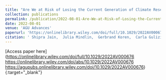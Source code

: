 ```yaml
---
title: "Are We at Risk of Losing the Current Generation of Climate Researchers to Data Science?"
collection: publications
permalink: /publication/2022-08-01-Are-We-at-Risk-of-Losing-the-Current-Generation-of-Climate-Researchers-to-Data-Science
date: 2022-08-01
venue: 'AGU Advances'
paperurl: 'https://onlinelibrary.wiley.com/doi/full/10.1029/2022AV000676 https://onlinelibrary.wiley.com/doi/abs/10.1029/2022AV000676 https://agupubs.onlinelibrary.wiley.com/doi/10.1029/2022AV000676'
citation: ' Shipra Jain,  Julia Mindlin,  Gerbrand Koren,  Carla Gulizia,  Claudia Steadman,  Gaby Langendijk,  Marisol Osman,  Muhammad Abid,  Yuhan Rao,  Valentina Rabanal, &quot;Are We at Risk of Losing the Current Generation of Climate Researchers to Data Science?.&quot; AGU Advances, 2022.'
---
```

[Access paper here](https://onlinelibrary.wiley.com/doi/full/10.1029/2022AV000676 https://onlinelibrary.wiley.com/doi/abs/10.1029/2022AV000676 https://agupubs.onlinelibrary.wiley.com/doi/10.1029/2022AV000676){:target="_blank"}
